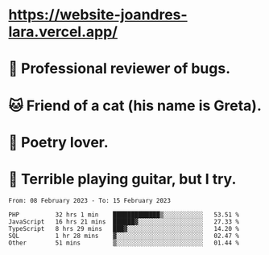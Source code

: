 # https://website-joandres-lara.vercel.app/
# 🐛 Professional reviewer of bugs.
# 🐱 Friend of a cat (his name is Greta).
# 📜 Poetry lover.
# 🎸 Terrible playing guitar, but I try.

<!--START_SECTION:waka-->

```text
From: 08 February 2023 - To: 15 February 2023

PHP          32 hrs 1 min    █████████████▒░░░░░░░░░░░   53.51 %
JavaScript   16 hrs 21 mins  ██████▓░░░░░░░░░░░░░░░░░░   27.33 %
TypeScript   8 hrs 29 mins   ███▓░░░░░░░░░░░░░░░░░░░░░   14.20 %
SQL          1 hr 28 mins    ▓░░░░░░░░░░░░░░░░░░░░░░░░   02.47 %
Other        51 mins         ▒░░░░░░░░░░░░░░░░░░░░░░░░   01.44 %
```

<!--END_SECTION:waka-->
